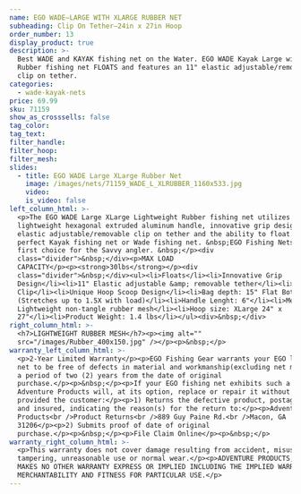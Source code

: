 ```yaml
---
name: EGO WADE—LARGE WITH XLARGE RUBBER NET
subheading: Clip On Tether—24in x 27in Hoop
order_number: 13
display_product: true
description: >-
  Best WADE and KAYAK fishing net on the Water. EGO WADE Kayak Large with XLarge
  Rubber fishing net FLOATS and features an 11" elastic adjustable/removable
  clip on tether.
categories:
  - wade-kayak-nets
price: 69.99
sku: 71159
show_as_crosssells: false
tag_color:
tag_text:
filter_handle:
filter_hoop:
filter_mesh:
slides:
  - title: EGO WADE Large XLarge Rubber Net
    image: /images/nets/71159_WADE_L_XLRUBBER_1160x533.jpg
    video:
    is_video: false
left_column_html: >-
  <p>The EGO WADE Large XLarge Lightweight Rubber fishing net utilizes a strong,
  lightweight hexagonal extruded aluminum handle, innovative grip design, an 11"
  elastic adjustable/removable clip on tether and the ability to float. What a
  perfect Kayak fishing net or Wade fishing net. &nbsp;EGO Fishing Nets are the
  first choice for the Savvy angler. &nbsp;</p><div
  class="divider">&nbsp;</div><p>MAX LOAD
  CAPACITY</p><p><strong>30lbs</strong></p><div
  class="divider">&nbsp;</div><ul><li>Floats</li><li>Innovative Grip
  Design</li><li>11" Elastic adjustable &amp; removable tether</li><li>Aluminum
  Clip</li><li>Unique Hoop Scoop Design</li><li>Bag depth: 15" Flat Bottom
  (Stretches up to 1.5X with load)</li><li>Handle Lenght: 6"</li><li>Mesh bag:
  Lightweight non-tangle rubber mesh</li><li>Hoop size: XLarge 24" x
  27"</li><li>Product Weight: 1.4 lbs</li></ul><div>&nbsp;</div>
right_column_html: >-
  <h7>LIGHTWEIGHT RUBBER MESH</h7><p><img alt=""
  src="/images/Rubber_400x150.jpg" /></p><p>&nbsp;</p>
warranty_left_column_html: >-
  <p>2-Year Limited Warranty</p><p>EGO Fishing Gear warrants your EGO landing
  net to be free of defects in material and workmanship(excluding net mesh) for
  a period of two (2) years from the date of original
  purchase.</p><p>&nbsp;</p><p>If your EGO fishing net exhibits such a defect,
  Adventure Products will, at its option, replace or repair it without charge,
  provided the customer:</p><p>1) Returns the defective product, postage paid
  and insured, indicating the reason(s) for the return to:</p><p>Adventure
  Products<br />Product Returns<br />889 Guy Paine Rd.<br />Macon, GA
  31206</p><p>2) Submits proof of date of original
  purchase.</p><p>&nbsp;</p><p>File Claim Online</p><p>&nbsp;</p>
warranty_right_column_html: >-
  <p>This warranty does not cover damage resulting from accident, misuse, abuse,
  tampering, unreasonable use or normal wear.</p><p>ADVENTURE PRODUCTS, INC.
  MAKES NO OTHER WARRANTY EXPRESS OR IMPLIED INCLUDING THE IMPLIED WARRANTIES OF
  MERCHANTABILITY AND FITNESS FOR PARTICULAR USE.</p>
---
```

